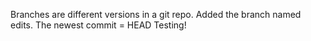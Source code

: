 Branches are different versions in a git repo. Added the branch named edits. The newest commit = HEAD
Testing!
